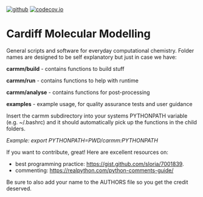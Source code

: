 [![github](https://github.com/logsdail/carmm/workflows/build/badge.svg)](https://github.com/logsdail/carmm/actions)
[![codecov.io](https://codecov.io/gh/logsdail/carmm/coverage.svg)](https://codecov.io/gh/logsdail/carmm)

# Cardiff Molecular Modelling

General scripts and software for everyday computational chemistry. Folder names are designed to be self explanatory but just in case we have:

**carmm/build** - contains functions to build stuff

**carmm/run** - contains functions to help with runtime

**carmm/analyse** - contains functions for post-processing

**examples** - example usage, for quality assurance tests and user guidance

Insert the carmm subdirectory into your systems PYTHONPATH variable (e.g. ~/.bashrc) and it should automatically pick up the functions in the child folders. 

*Example: export PYTHONPATH=$PWD/carmm:$PYTHONPATH*
 
If you want to contribute, great! Here are excellent resources on:
- best programming practice: https://gist.github.com/sloria/7001839.
- commenting: https://realpython.com/python-comments-guide/

Be sure to also add your name to the AUTHORS file so you get the credit deserved.
